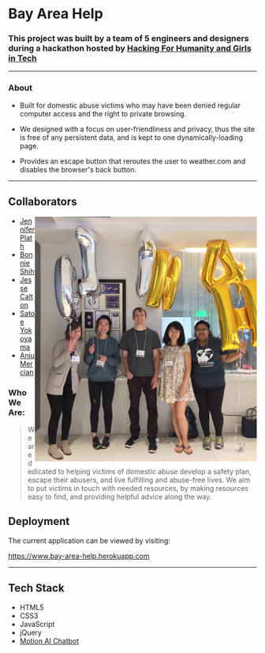 # Bay Area Help

### This project was built by a team of 5 engineers and designers during a hackathon hosted by [Hacking For Humanity and Girls in Tech](http://hackingforhumanity.girlsintech.org/) 
---
### About
* Built for domestic abuse victims who may have been denied regular computer access and the right to private browsing.

* We designed with a focus on user-friendliness and privacy, thus the site is free of any persistent data, and is kept to one dynamically-loading page.

* Provides an escape button that reroutes the user to weather.com and disables the browser's back button.
---

## <div style="text-align: left"> Collaborators </div>
<img src="hackathon-team.png" alt="Drawing" width="450" align="right"/>

* [Jennifer Plath](https://www.linkedin.com/in/jenniferplath/)
* [Bonnie Shih](https://www.linkedin.com/in/bonnieshih/)
* [Jesse Calton](https://www.linkedin.com/in/jessecalton)
* [Satoe Yokoyama](https://www.linkedin.com/in/ysbmk/)
* [Anju Mercian](https://www.linkedin.com/in/anjumercian/)

### Who We Are:
> We are dedicated to helping victims of domestic abuse develop a safety plan, escape their abusers, and live fulfilling and abuse-free lives. We aim to put victims in touch with needed resources, by making resources easy to find, and providing helpful advice along the way.

## Deployment

The current application can be viewed by visiting:

<https://www.bay-area-help.herokuapp.com>

---

## Tech Stack

* HTML5
* CSS3
* JavaScript
* jQuery
* [Motion AI Chatbot](https://www.motion.ai/)

